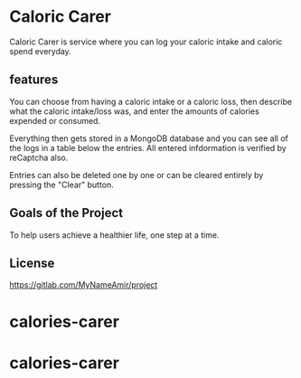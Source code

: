 # Caloric Carer

Caloric Carer is service where you can log your caloric intake and caloric spend everyday.

## features

You can choose from having a caloric intake or a caloric loss, then describe what the caloric intake/loss was, and enter the amounts of calories expended or consumed.

Everything then gets stored in a MongoDB database and you can see all of the logs in a table below the entries. All entered infdormation is verified by reCaptcha also.

Entries can also be deleted one by one or can be cleared entirely by pressing the "Clear" button.

## Goals of the Project

To help users achieve a healthier life, one step at a time.

## License
https://gitlab.com/MyNameAmir/project
# calories-carer
# calories-carer
